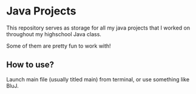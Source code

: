 # Java Projects
This repository serves as storage for all my java projects that I worked on throughout my highschool Java class.

Some of them are pretty fun to work with!

## How to use?
Launch main file (usually titled main) from terminal, or use something like BluJ. 

